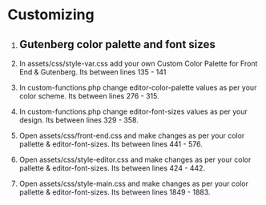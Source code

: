 # Customizing

1. ## Gutenberg color palette and font sizes

1. In assets/css/style-var.css add your own Custom Color Palette for Front End & Gutenberg. Its between lines 135 - 141

2. In custom-functions.php change editor-color-palette values as per your color scheme. Its between lines 276 - 315.

3. In custom-functions.php change editor-font-sizes values as per your design. Its between lines 329 - 358.

4. Open assets/css/front-end.css and make changes as per your color pallette & editor-font-sizes. Its between lines 441 - 576.

5. Open assets/css/style-editor.css and make changes as per your color pallette & editor-font-sizes. Its between lines 424 - 442.

6. Open assets/css/style-main.css and make changes as per your color pallette & editor-font-sizes. Its between lines 1849 - 1883.